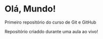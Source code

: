 # Olá, Mundo!
Primeiro repositório do curso de Git e GitHub

Repositório criaddo durante uma aula ao vivo!